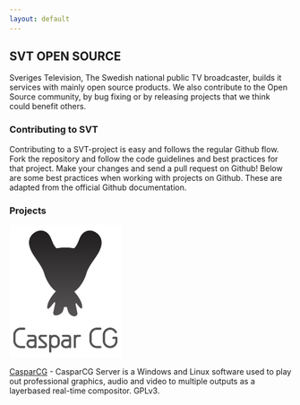 ```yaml
---
layout: default
---
```



## SVT OPEN SOURCE

Sveriges Television, The Swedish national public TV broadcaster, builds it services with mainly open source products. We also contribute to the Open Source community, by bug fixing or by releasing projects that we think could benefit others.

### Contributing to SVT

Contributing to a SVT-project is easy and follows the regular Github flow. Fork the repository and follow the code guidelines and best practices for that project. Make your changes and send a pull request on Github! Below are some best practices when working with projects on Github. These are adapted from the official Github documentation. 

### Projects




<img src="/assets/img/casparlogo.png" alt="alt text" width="200" />

[CasparCG](https://www.casparcg.com/) - CasparCG Server is a Windows and Linux software used to play out professional graphics, audio and video to multiple outputs as a layerbased real-time compositor. GPLv3.
 
